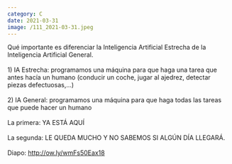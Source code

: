 ```yaml
--- 
category: C 
date: 2021-03-31 
image: /111_2021-03-31.jpeg 
--- 
```


Qué importante es diferenciar la Inteligencia Artificial Estrecha de la Inteligencia Artificial General. <br><br>1) IA Estrecha: programamos una máquina para que haga una tarea que antes hacía un humano (conducir un coche, jugar al ajedrez, detectar piezas defectuosas,...)<br><br>2) IA General: programamos una máquina para que haga todas las tareas que puede hacer un humano<br><br>La primera: YA ESTÁ AQUÍ<br><br>La segunda: LE QUEDA MUCHO Y NO SABEMOS SI ALGÚN DÍA LLEGARÁ. <br><br>Diapo: http://ow.ly/wmFs50Eax18